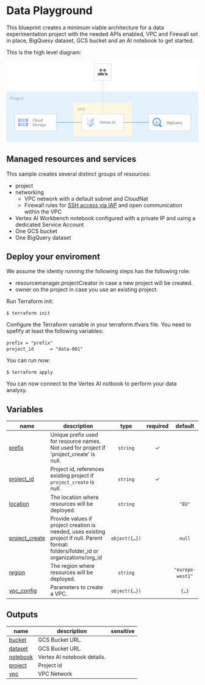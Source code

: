 # Data Playground

This blueprint creates a minimum viable architecture for a data experimentation project with the needed APIs enabled, VPC and Firewall set in place, BigQuesy dataset, GCS bucket and an AI notebook to get started.

This is the high level diagram:

![High-level diagram](diagram.png "High-level diagram")

## Managed resources and services

This sample creates several distinct groups of resources:

- project
- networking
    - VPC network with a default subnet and CloudNat
    - Firewall rules for [SSH access via IAP](https://cloud.google.com/iap/docs/using-tcp-forwarding) and open communication within the VPC
- Vertex AI Workbench notebook configured with a private IP and using a dedicated Service Account
- One GCS bucket
- One BigQuery dataset

## Deploy your enviroment
We assume the identiy running the following steps has the following role:

- resourcemanager.projectCreator in case a new project will be created.
- owner on the project in case you use an existing project.

Run Terraform init:
```
$ terraform init
```

Configure the Terraform variable in your terraform.tfvars file. You need to spefify at least the following variables:
```
prefix = "prefix"
project_id      = "data-001"
```

You can run now:
```
$ terraform apply
```

You can now connect to the Vertex AI notbook to perform your data analysy.
<!-- BEGIN TFDOC -->

## Variables

| name | description | type | required | default |
|---|---|:---:|:---:|:---:|
| [prefix](variables.tf#L36) | Unique prefix used for resource names. Not used for project if 'project_create' is null. | <code>string</code> | ✓ |  |
| [project_id](variables.tf#L22) | Project id, references existing project if `project_create` is null. | <code>string</code> | ✓ |  |
| [location](variables.tf#L16) | The location where resources will be deployed. | <code>string</code> |  | <code>&#34;EU&#34;</code> |
| [project_create](variables.tf#L27) | Provide values if project creation is needed, uses existing project if null. Parent format:  folders/folder_id or organizations/org_id | <code title="object&#40;&#123;&#10;  billing_account_id &#61; string&#10;  parent             &#61; string&#10;&#125;&#41;">object&#40;&#123;&#8230;&#125;&#41;</code> |  | <code>null</code> |
| [region](variables.tf#L41) | The region where resources will be deployed. | <code>string</code> |  | <code>&#34;europe-west1&#34;</code> |
| [vpc_config](variables.tf#L57) | Parameters to create a VPC. | <code title="object&#40;&#123;&#10;  ip_cidr_range &#61; string&#10;&#125;&#41;">object&#40;&#123;&#8230;&#125;&#41;</code> |  | <code title="&#123;&#10;  ip_cidr_range &#61; &#34;10.0.0.0&#47;20&#34;&#10;&#125;">&#123;&#8230;&#125;</code> |

## Outputs

| name | description | sensitive |
|---|---|:---:|
| [bucket](outputs.tf#L15) | GCS Bucket URL. |  |
| [dataset](outputs.tf#L20) | GCS Bucket URL. |  |
| [notebook](outputs.tf#L25) | Vertex AI notebook details. |  |
| [project](outputs.tf#L33) | Project id |  |
| [vpc](outputs.tf#L38) | VPC Network |  |

<!-- END TFDOC -->
